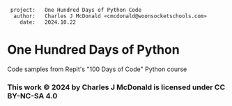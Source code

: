      project:   One Hundred Days of Python Code
      author:   Charles J McDonald «cmcdonald@woonsocketschools.com»
        date:   2024.10.22

# One Hundred Days of Python
Code samples from Replt's "100 Days of Code" Python course

### This work © 2024 by Charles J McDonald is licensed under CC BY-NC-SA 4.0

